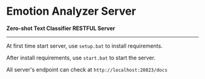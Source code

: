 # Emotion Analyzer Server

**Zero-shot Text Classifier RESTFUL Server**

---

At first time start server, use `setup.bat` to install requirements.

After install requirements, use `start.bat` to start the server.

All server's endpoint can check at `http://localhost:20823/docs`